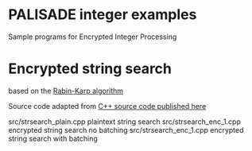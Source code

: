 # PALISADE integer examples

Sample programs for Encrypted Integer Processing

# Encrypted string search

based on the [Rabin-Karp algorithm](https://en.wikipedia.org/wiki/Rabin–Karp_algorithm)

Source code adapted from [C++ source code published here](https://www.sanfoundry.com/cpp-program-implement-rabin-karp-method-for-string-matching/)

src/strsearch_plain.cpp plaintext string search
src/strsearch_enc_1.cpp encrypted string search no batching
src/strsearch_enc_1.cpp encrypted string search with batching